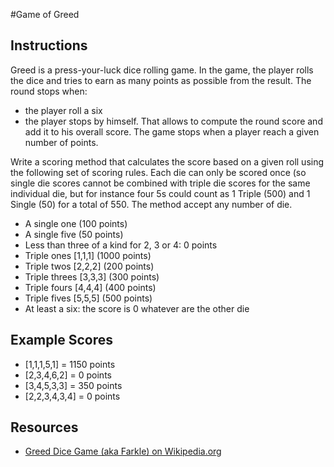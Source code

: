 #Game of Greed 

## Instructions

Greed is a press-your-luck dice rolling game. In the game, the player rolls the dice and tries to earn as many points as possible from the result. 
The round stops when:
- the player roll a six
- the player stops by himself. That allows to compute the round score and add it to his overall score.
The game stops when a player reach a given number of points.

Write a scoring method that calculates the score based on a given roll using the following set of scoring rules. Each die can only be scored once (so single die scores cannot be combined with triple die scores for the same individual die, but for instance four 5s could count as 1 Triple (500) and 1 Single (50) for a total of 550.
The method accept any number of die.

- A single one (100 points)
- A single five (50 points)
- Less than three of a kind for 2, 3 or 4: 0 points
- Triple ones [1,1,1] (1000 points)
- Triple twos [2,2,2] (200 points)
- Triple threes [3,3,3] (300 points)
- Triple fours [4,4,4] (400 points)
- Triple fives [5,5,5] (500 points)
- At least a six: the score is 0 whatever are the other die

## Example Scores

- [1,1,1,5,1] = 1150 points
- [2,3,4,6,2] = 0 points
- [3,4,5,3,3] = 350 points
- [2,2,3,4,3,4] = 0 points

## Resources

- [Greed Dice Game (aka Farkle) on Wikipedia.org](http://en.wikipedia.org/wiki/Greed_(dice_game))